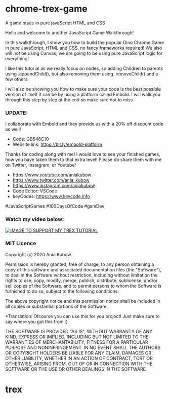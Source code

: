 # chrome-trex-game
A game made in pure javaScript HTML and CSS


Hello and welcome to another JavaScript Game Walkthrough!

In this walkthrough, I show you how to build the popular Dino Chrome Game in pure JavaScript, HTML and CSS, no fancy frameworks required! We also will not be using Canvas, we are going to be using pure JavaScript logic for everything!

I like this tutorial as we really focus on nodes, so adding Children to parents using .appendChild(), but also removing them using .removeChild() and a few others.

I will also be showing you how to make sure your code is the best possible version of itself it can be by using a platform called Embold. I will walk you through this step by step at the end so make sure not to miss.

### UPDATE: 
I collaborate with Embold and they provide us with a 20% off discount code as well! 
* Code: GB546C10
* Website link: https://bit.ly/embold-platform

Thanks for coding along with me! I would love to see your finished games, how you have taken them to that extra level! Please do share them with me on Twitter, Instagram, or Youtube!

* https://www.youtube.com/aniakubow
* https://www.twitter.com/ania_kubow
* https://www.instagram.com/aniakubow
* Code Editor: VSCode
* keyCodes: https://www.keycode.info

#JavaScriptGames #100DaysOfCode #gamDev

### Watch my video below:

[![IMAGE TO SUPPORT MY TREX TUTORIAL](https://img.youtube.com/vi/dQ6lYd6dyTI/0.jpg)](https://www.youtube.com/watch?v=dQ6lYd6dyTI)


### MIT Licence

Copyright (c) 2020 Ania Kubow

Permission is hereby granted, free of charge, to any person obtaining a copy of this software and associated documentation files (the "Software"), to deal in the Software without restriction, including without limitation the rights to use, copy, modify, merge, publish, distribute, sublicense, and/or sell copies of the Software, and to permit persons to whom the Software is furnished to do so, subject to the following conditions:

The above copyright notice and this permission notice shall be included in all copies or substantial portions of the Software.

*Translation: Ofcourse you can use this for you project! Just make sure to say where you got this from :)

THE SOFTWARE IS PROVIDED "AS IS", WITHOUT WARRANTY OF ANY KIND, EXPRESS OR IMPLIED, INCLUDING BUT NOT LIMITED TO THE WARRANTIES OF MERCHANTABILITY, FITNESS FOR A PARTICULAR PURPOSE AND NONINFRINGEMENT. IN NO EVENT SHALL THE AUTHORS OR COPYRIGHT HOLDERS BE LIABLE FOR ANY CLAIM, DAMAGES OR OTHER LIABILITY, WHETHER IN AN ACTION OF CONTRACT, TORT OR OTHERWISE, ARISING FROM, OUT OF OR IN CONNECTION WITH THE SOFTWARE OR THE USE OR OTHER DEALINGS IN THE SOFTWARE.
# trex
